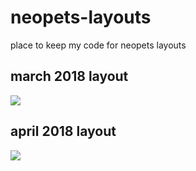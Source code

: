 # neopets-layouts
place to keep my code for neopets layouts

## march 2018 layout
<img src="https://i.gyazo.com/6f076f05f5150a6c1d170974f056df9d.png">

## april 2018 layout
<img src="https://i.gyazo.com/367572854abdaf923febeec3b1a7b10c.jpg">
